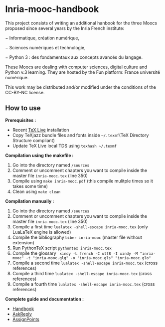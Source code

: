 # Inria-mooc-handbook

This project consists of writing an additional hanbook for the three Moocs proposed since several
years by the Inria French institute: 

  − Informatique, création numérique, 
  
  − Sciences numériques et technologie,
  
  − Python 3 : des fondamentaux aux concepts avancés du langage.

These Moocs are dealing with computer sciences, digital culture and Python v.3 learning. 
They are hosted by the Fun platform: France université numérique.

This work may be distributed and/or modified under the conditions of the CC-BY-NC license.


## How to use

**Prerequisites :**

- Recent [TeX Live](https://www.tug.org/texlive/quickinstall.html) installation
- Copy TeXjazz bundle files and fonts inside `~/.texmf`(TeX Directory Structure compliant)
- Update TeX Live local TDS using `texhash ~/.texmf`

**Compilation using the makefile :**

1. Go into the directory named `/sources`
2. Comment or uncomment chapters you want to compile inside the master file `inria-mooc.tex` (line 350)
3. Compile using `make inria-mooc.pdf` (this compile mulitple times so it takes some time)
4. Clean using `make clean`


**Compilation manually :**

1. Go into the directory named `/sources`
2. Comment or uncomment chapters you want to compile inside the master file `inria-mooc.tex` (line 350)
3. Compile a first time `lualatex -shell-escape inria-mooc.tex` (only LuaLaTeX engine is allowed)
4. Compile the bibliography `biber inria-mooc` (master file without extension)
5. Run PythonTeX script `pythontex inria-mooc.tex`
6. Compile the glossary ` xindy -L french -C utf8 -I xindy -M "inria-mooc" -t "inria-mooc.glg" -o "inria-mooc.gls" "inria-mooc.glo"`
7. Compile a second time `lualatex -shell-escape inria-mooc.tex` (cross references)
8. Compile a third time `lualatex -shell-escape inria-mooc.tex` (cross references)
9. Compile a fourth time `lualatex -shell-escape inria-mooc.tex` (cross references)


**Complete guide and documentation :**

- [Handbook](./doc/latex/texjazz/texjazz-handbook-fr.pdf)
- [AskReply](./doc/latex/texjazz/texjazz-askreply-fr.pdf)
- [AssignPoints](./doc/latex/texjazz/texjazz-assignpoints-fr.pdf)
